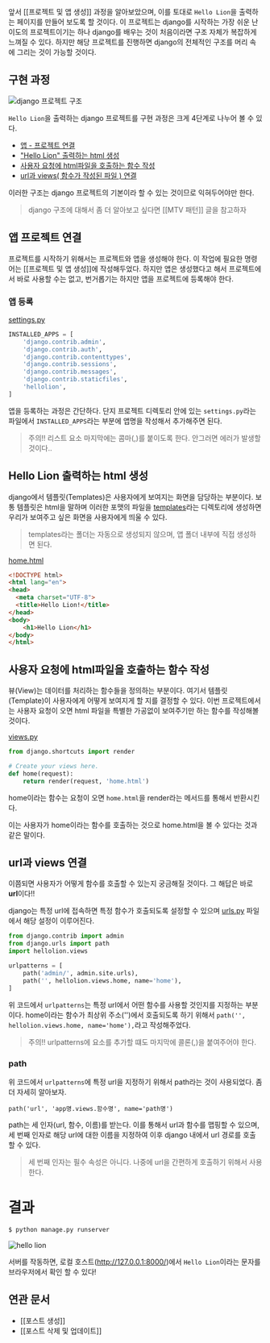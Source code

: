 앞서 [[프로젝트 및 앱 생성]] 과정을 알아보았으며, 이를 토대로 ```Hello Lion```을 출력하는 페이지를 만들어 보도록 할 것이다. 이 프로젝트는 django를 시작하는 가장 쉬운 난이도의 프로젝트이기는 하나 django를 배우는 것이 처음이라면 구조 자체가 복잡하게 느껴질 수 있다. 하지만 해당 프로젝트를 진행하면 django의 전체적인 구조를 머리 속에 그리는 것이 가능할 것이다. 

구현 과정
---

![django 프로젝트 구조](https://vanslog.s3.ap-northeast-2.amazonaws.com/image/django/project-structure.png)

```Hello Lion```을 출력하는 django 프로젝트를 구현 과정은 크게 4단계로 나누어 볼 수 있다.

- [앱 - 프로젝트 연결](#앱-프로젝트-연결)
- ["Hello Lion" 출력하는 html 생성](#hello-lion-출력하는-html-생성)
- [사용자 요청에 html파일을 호출하는 함수 작성](#사용자-요청에-html파일을-호출하는-함수-작성)
- [url과 views( 함수가 작성된 파일 ) 연결](#url과-views-연결)

이러한 구조는 django 프로젝트의 기본이라 할 수 있는 것이므로 익혀두어야만 한다.

> django 구조에 대해서 좀 더 알아보고 싶다면 [[MTV 패턴]] 글을 참고하자


앱 프로젝트 연결
---

프로젝트를 시작하기 위해서는 프로젝트와 앱을 생성해야 한다. 이 작업에 필요한 명령어는 [[프로젝트 및 앱 생성]]에 작성해두었다. 하지만 앱은 생성했다고 해서 프로젝트에서 바로 사용할 수는 없고, 번거롭기는 하지만 앱을 프로젝트에 등록해야 한다.

### 앱 등록

[settings.py](https://github.com/likelionmju/likelionmyongji_hellolion/blob/master/firstproject/settings.py)
```python
INSTALLED_APPS = [
    'django.contrib.admin',
    'django.contrib.auth',
    'django.contrib.contenttypes',
    'django.contrib.sessions',
    'django.contrib.messages',
    'django.contrib.staticfiles',
    'hellolion',
]
```

앱을 등록하는 과정은 간단하다. 단지 프로젝트 디렉토리 안에 있는 ```settings.py```라는 파일에서 ```INSTALLED_APPS```라는 부분에 앱명을 작성해서 추가해주면 된다.

> 주의!! 리스트 요소 마지막에는 콤마(,)를 붙이도록 한다. 안그러면 에러가 발생할 것이다..

Hello Lion 출력하는 html 생성
---

django에서 템플릿(Templates)은 사용자에게 보여지는 화면을 담당하는 부분이다. 보통 템플릿은 html을 말하며 이러한 포맷의 파일을 [templates](https://github.com/likelionmju/likelionmyongji_hellolion/tree/master/hellolion/templates)라는 디렉토리에 생성하면 우리가 보여주고 싶은 화면을 사용자에게 띄울 수 있다.

> templates라는 폴더는 자동으로 생성되지 않으며, 앱 폴더 내부에 직접 생성하면 된다. 

[home.html](https://github.com/likelionmju/likelionmyongji_hellolion/blob/master/hellolion/templates/home.html)

```html
<!DOCTYPE html>
<html lang="en">
<head>
  <meta charset="UTF-8">
  <title>Hello Lion!</title>
</head>
<body>
    <h1>Hello Lion</h1>
</body>
</html>
```

사용자 요청에 html파일을 호출하는 함수 작성
---

뷰(View)는 데이터를 처리하는 함수들을 정의하는 부분이다. 여기서 템플릿(Template)이 사용자에게 어떻게 보여지게 할 지를 결정할 수 있다. 이번 프로젝트에서는 사용자 요청이 오면 html 파일을 특별한 가공없이 보여주기만 하는 함수를 작성해볼 것이다.

[views.py](https://github.com/likelionmju/likelionmyongji_hellolion/blob/master/hellolion/views.py)

```python
from django.shortcuts import render

# Create your views here.
def home(request):
    return render(request, 'home.html')

```

home이라는 함수는 요청이 오면 ```home.html```을 render라는 메서드를 통해서 반환시킨다. 

이는 사용자가 home이라는 함수를 호출하는 것으로 home.html을 볼 수 있다는 것과 같은 말이다.

url과 views 연결
---

이쯤되면 사용자가 어떻게 함수를 호출할 수 있는지 궁금해질 것이다. 그 해답은 바로 **url**이다!! 

django는 특정 url에 접속하면 특정 함수가 호출되도록 설정할 수 있으며 [urls.py](https://github.com/likelionmju/likelionmyongji_hellolion/blob/master/firstproject/urls.py) 파일에서 해당 설정이 이루어진다.

```python
from django.contrib import admin
from django.urls import path
import hellolion.views

urlpatterns = [
    path('admin/', admin.site.urls),
    path('', hellolion.views.home, name='home'),
]
```

위 코드에서 ```urlpatterns```는 특정 url에서 어떤 함수를 사용할 것인지를 지정하는 부분이다. home이라는 함수가 최상위 주소('')에서 호출되도록 하기 위해서 ```path('', hellolion.views.home, name='home'),```라고 작성해주었다.

> 주의!! urlpatterns에 요소를 추가할 떄도 마지막에 콜론(,)을 붙여주어야 한다.

### path 
위 코드에서 ```urlpatterns```에 특정 url을 지정하기 위해서 path라는 것이 사용되었다. 좀 더 자세히 알아보자.

    path('url', 'app명.views.함수명', name='path명')

path는 세 인자(url, 함수, 이름)를 받는다. 이를 통해서 url과 함수를 맵핑할 수 있으며, 세 번째 인자로 해당 url에 대한 이름을 지정하여 이후 django 내에서 url 경로를 호출할 수 있다.

> 세 번째 인자는 필수 속성은 아니다. 나중에 url을 간편하게 호출하기 위해서 사용한다.


# 결과

```bash
$ python manage.py runserver
```

![hello lion](https://vanslog.s3.ap-northeast-2.amazonaws.com/image/django/hello-lion.png)

서버를 작동하면, 로컬 호스트(http://127.0.0.1:8000/)에서 ```Hello Lion```이라는 문자를 브라우저에서 확인 할 수 있다!

연관 문서
---

- [[포스트 생성]]
- [[포스트 삭제 및 업데이트]]